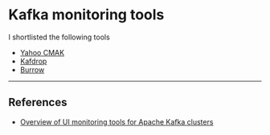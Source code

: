 # Kafka monitoring tools

I shortlisted the following tools

- [Yahoo CMAK](https://github.com/yahoo/CMAK)
- [Kafdrop](https://github.com/obsidiandynamics/kafdrop)
- [Burrow](https://github.com/linkedin/Burrow)

---

## References

- [Overview of UI monitoring tools for Apache Kafka clusters](https://towardsdatascience.com/overview-of-ui-monitoring-tools-for-apache-kafka-clusters-9ca516c165bd)
